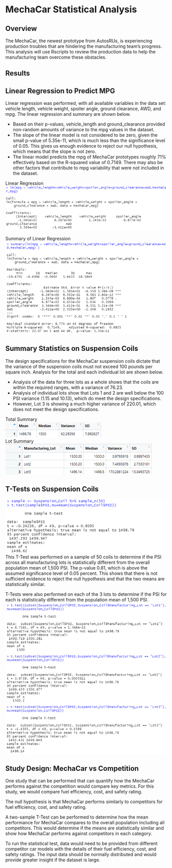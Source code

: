 # MechaCar Statistical Analysis

## Overview

The MechaCar, the newest prototype from AutosRUs, is experiencing production troubles that are hindering the manufacturing team’s progress. This analysis will use Rscripts to review the production data to help the manufacturing team overcome these obstacles.

## Results

## Linear Regression to Predict MPG

Linear regression was performed, with all available variables in the data set: vehicle length, vehicle weight, spoiler angle, ground clearance, AWD, and mpg. The linear regression and summary are shown below. 
- Based on their p-values, vehicle_length and ground_clearance provided non-random amounts of variance to the mpg values in the dataset.
- The slope of the linear model is not considered to be zero, given the small p-value of 5.35e-11, which is much less than the significance level of 0.05. This gives us enough evidence to reject our null hypothesis, which means that the slope is not zero.
- The linear model predicts the mpg of MechaCar prototypes roughly 71% effectively based on the R-squared value of 0.7149. There may also be other factors that contribute to mpg variability that were not included in the dataset.

Linear Regression </br>
![Alt Text](https://github.com/lyanneagger/MechaCar_Statistical_Analysis/blob/main/Resources/1_linear_regression.png "Linear Regression")</br>

Summary of Linear Regression</br>
![Alt Text](https://github.com/lyanneagger/MechaCar_Statistical_Analysis/blob/main/Resources/1_summary_linear_regression.png "Summary of Linear Regression")</br>


## Summary Statistics on Suspension Coils

The design specifications for the MechaCar suspension coils dictate that the variance of the suspension coils must not exceed 100 pounds per square inch. Analysis for the total and each individual lot are shown below. 
- Analysis of the data for three lots as a whole shows that the coils are within the required ranges, with a variance of 76.23.
- Analysis of individual lots show that Lots 1 and 2 are well below the 100 PSI variance (1.15 and 10.13), which do meet the design specifications.
- However, Lot 3 is showing a much higher variance of 220.01, which does not meet the design specifications.

Total Summary</br>
![Alt Text](https://github.com/lyanneagger/MechaCar_Statistical_Analysis/blob/main/Resources/2_total_summary.png "Total Summary")</br>
Lot Summary</br>
![Alt Text](https://github.com/lyanneagger/MechaCar_Statistical_Analysis/blob/main/Resources/2_lot_summary.png "Lot Summary")</br>


## T-Tests on Suspension Coils

![Alt Text](https://github.com/lyanneagger/MechaCar_Statistical_Analysis/blob/main/Resources/3_ttest1.png)</br>
This T-Test was performed on a sample of 50 coils to determine if the PSI across all manufacturing lots is statistically different from the overall population mean of 1,500 PSI. The p-value 0.81, which is above the assumed significance level of 0.05 percent. This shows that there is not sufficient evidence to reject the null hypothesis and that the two means are statistically similar.

T-Tests were also performed on each of the 3 lots to determine if the PSI for each is statistically different from the population mean of 1,500 PSI. 
![Alt Text](https://github.com/lyanneagger/MechaCar_Statistical_Analysis/blob/main/Resources/3_ttest_lot1.png)</br>
![Alt Text](https://github.com/lyanneagger/MechaCar_Statistical_Analysis/blob/main/Resources/3_ttest_lot2.png)</br>
![Alt Text](https://github.com/lyanneagger/MechaCar_Statistical_Analysis/blob/main/Resources/3_ttest_lot3.png)</br>



## Study Design: MechaCar vs Competition

One study that can be performed that can quantify how the MechaCar performs against the competition would compare key metrics. For this study, we would compare fuel efficiency, cost, and safety rating.

The null hypothesis is that MechaCar performs similarly to competitors for fuel efficiency, cost, and safety rating.

A two-sample T-Test can be performed to determine how the mean performance for MechaCar compares to the overall population including all competitors. This would determine if the means are statistically similar and show how MechaCar performs against competitors in each category.

To run the statistical test, data would need to be provided from different competitor car models with the details of their fuel efficiency, cost, and safety ratings. The input data should be normally distributed and would provide greater insight if the dataset is large.




